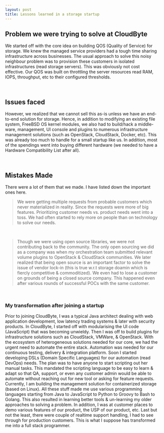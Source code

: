 ```yaml
---
layout: post
title: Lessons learned in a storage startup
---
```


## Problem we were trying to solve at CloudByte

We started off with the core idea on building QOS (Quality of Service) for
storage. We knew the managed service providers had a tough time sharing
infrastructure across businesses. The usual approach to solve this noisy neighbour
problem was to provision these customers in isolated infrastructures
(read storage servers). This was obviously not cost effective. Our QOS was built
on throttling the server resources read RAM, IOPS, throughput, etc to their
configured thresholds.

<br />

## Issues faced

However, we realized that we cannot sell this as-is unless we have an end-to-end
solution for storage. Hence, in addition to modifying an existing file system,
FreeBSD OS kernel modules, we also had to build/hack a middle-ware, management,
UI console and plugins to numerous infrastructure management solutions (such as
OpenStack, CloudStack, Docker, etc). This was already too much to handle for a
small startup like us. In addition, most of the spendings went into buying different
hardware (we needed to have a Hardware Compatibility List after all).

<br />

## Mistakes Made

There were a lot of them that we made. I have listed down the important ones here. 

> We were getting multiple requests from probable customers which never materialized
in reality. Since the requests were more of big features. Prioritizing customer needs
vs. product needs went into a toss. We had often started to rely more on people than 
on technology to solve our needs.

<br />

> Though we were using open source libraries, we were not contributing back to the
community. The only open sourcing we did as a company was when my orchestration
team submitted relevant volume plugins to OpenStack & CloudStack communities. We
later realized that being open source is an important factor to solve the issue
of vendor lock-in (this is true w.r.t storage doamin which is fiercly competitive & 
commoditized). We even had to lose a customer on grounds of being a closed
source company. This happened even after various rounds of successful POCs with
the same customer.

<br />

### My transformation after joining a startup

Prior to joining CloudByte, I was a typical Java architect dealing with web
application development, low latency trading systems & later with security products.
In CloudByte, I started off with modularising the UI code (JavaScript) that was
becoming unwieldy. Then I was off to build plugins for infrastructure solutions
such as CloudStack, VMWare, & OpenStack. With the ecosystem of heterogeneous solutions
needed for our core, we had the urgent need to automate the entire stack. Automation
was needed for our continuous testing, delivery & integration platform. Soon I
started developing DSLs (Domain Specific Languages) for our automation (read DevOps)
needs. The plan was to have anyone to start scripting out her manual tasks. This
mandated the scripting language to be easy to learn & adapt so that QA, support,
or even any customer admin would be able to automate without reaching out for new
tool or asking for feature requests. Currently, I am building the management solution
for containerized storage (based on Linux). All these stuff made me use various 
programming languages starting from Java to JavaScript to Python to Groovy to Bash to
Golang. This also resulted in learning better tools & un-learning my older approaches to
solving a problem. In addition, I was at customer places to demo various features of our 
product, the USP of our product, etc. Last but not the least, there were couple of realtime
support handling, I had to see through for production customers. This is what I suppose has 
transformed me into a full stack programmer.

